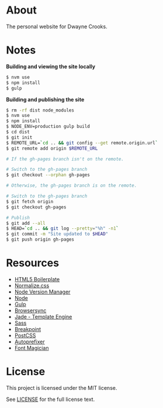 # About

The personal website for Dwayne Crooks.

# Notes

**Building and viewing the site locally**

```sh
$ nvm use
$ npm install
$ gulp
```

**Building and publishing the site**

```sh
$ rm -rf dist node_modules
$ nvm use
$ npm install
$ NODE_ENV=production gulp build
$ cd dist
$ git init
$ REMOTE_URL=`cd .. && git config --get remote.origin.url`
$ git remote add origin $REMOTE_URL

# If the gh-pages branch isn't on the remote.

# Switch to the gh-pages branch
$ git checkout --orphan gh-pages

# Otherwise, the gh-pages branch is on the remote.

# Switch to the gh-pages branch
$ git fetch origin
$ git checkout gh-pages

# Publish
$ git add --all
$ HEAD=`cd .. && git log --pretty="%h" -n1`
$ git commit -m "Site updated to $HEAD"
$ git push origin gh-pages
```

# Resources

- [HTML5 Boilerplate](https://github.com/h5bp/html5-boilerplate)
- [Normalize.css](http://necolas.github.io/normalize.css/)
- [Node Version Manager](https://github.com/creationix/nvm)
- [Node](https://nodejs.org/en/)
- [Gulp](http://gulpjs.com/)
- [Browsersync](http://www.browsersync.io/)
- [Jade - Template Engine](http://jade-lang.com/)
- [Sass](http://sass-lang.com/)
 - [Breakpoint](http://breakpoint-sass.com/)
- [PostCSS](https://github.com/postcss/postcss)
 - [Autoprefixer](https://github.com/postcss/autoprefixer)
 - [Font Magician](https://github.com/jonathantneal/postcss-font-magician)

# License

This project is licensed under the MIT license.

See [LICENSE](/LICENSE) for the full license text.
